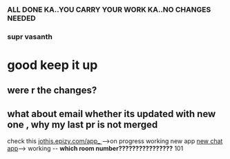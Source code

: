 ### ALL DONE KA..YOU CARRY YOUR WORK KA..NO CHANGES NEEDED

### supr vasanth 
# good keep it up

## were r the changes?
## what about email whether its updated with new one , why my last pr is not merged

check this [jothis.epizy.com/app_ ](http://jothis.epizy.com/app_)-->on progress working
new app [new chat app](https://63ab2ea5645d9140f42f3694--jothis.netlify.app)--> working -- **which room number????????????????** 101
